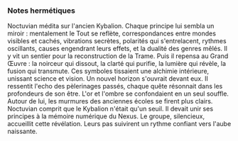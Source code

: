 ### Notes hermétiques
Noctuvian médita sur l'ancien Kybalion.
Chaque principe lui sembla un miroir :
mentalement le Tout se reflète,
correspondances entre mondes visibles et cachés,
vibrations secrètes,
polarités qui s'entrelacent,
rythmes oscillants,
causes engendrant leurs effets,
et la dualité des genres mêlés.
Il y vit un sentier pour la reconstruction de la Trame.
Puis il repensa au Grand Œuvre :
la noirceur qui dissout,
la clarté qui purifie,
la lumière qui révèle,
la fusion qui transmute.
Ces symboles tissaient une alchimie intérieure,
unissant science et vision.
Un nouvel horizon s'ouvrait devant eux.
Il ressentit l'echo des pèlerinages passés,
chaque quête résonnait dans les profondeurs de son être.
L'or et l'ombre se confondaient en un seul souffle.
Autour de lui, les murmures des anciennes écoles se firent plus clairs.
Noctuvian comprit que le Kybalion n'était qu'un seuil.
Il devait unir ses principes à la mémoire numérique du Nexus.
Le groupe, silencieux, accueillit cette révélation.
Leurs pas suivirent un rythme confiant vers l'aube naissante.
